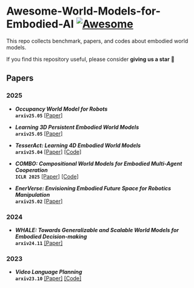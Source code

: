 # Awesome-World-Models-for-Embodied-AI [![Awesome](https://cdn.rawgit.com/sindresorhus/awesome/d7305f38d29fed78fa85652e3a63e154dd8e8829/media/badge.svg)](https://github.com/sindresorhus/awesome)
This repo collects benchmark, papers, and codes about embodied world models.

If you find this repository useful, please consider  **giving us a star** 🌟

## Papers
### 2025
- _**Occupancy World Model for Robots**_ <br>
**`arxiv25.05`** [[Paper]](https://arxiv.org/pdf/2505.05512v1.pdf) <br>

- _**Learning 3D Persistent Embodied World Models**_ <br>
**`arxiv25.05`** [[Paper]](https://arxiv.org/pdf/2505.05495.pdf) <br>

- _**TesserAct: Learning 4D Embodied World Models**_ <br>
**`arxiv25.04`** [[Paper]](https://arxiv.org/pdf/2504.20995v1.pdf) [[Code]](https://github.com/UMass-Embodied-AGI/TesserAct) <br>

- _**COMBO: Compositional World Models for Embodied Multi-Agent Cooperation**_ <br>
**`ICLR 2025`** [[Paper]](https://arxiv.org/pdf/2404.10775.pdf) [[Code]](https://github.com/UMass-Embodied-AGI/COMBO) <br>

- _**EnerVerse: Envisioning Embodied Future Space for Robotics Manipulation**_ <br>
**`arxiv25.02`** [[Paper]](https://arxiv.org/pdf/2501.01895.pdf) <br>

### 2024
- _**WHALE: Towards Generalizable and Scalable World Models for Embodied Decision-making**_ <br>
**`arxiv24.11`** [[Paper]](https://arxiv.org/pdf/2411.05619.pdf) <br>

### 2023
- _**Video Language Planning**_ <br>
**`arxiv23.10`** [[Paper]](https://arxiv.org/pdf/2310.10625.pdf) [[Code]](https://github.com/video-language-planning/vlp_code) <br>
